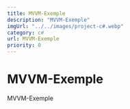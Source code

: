 ```yaml
---
title: MVVM-Exemple
description: "MVVM-Exemple"
imgUrl: "../../images/project-c#.webp"
category: c#
url: MVVM-Exemple
priority: 0
---
```


# MVVM-Exemple

MVVM-Exemple